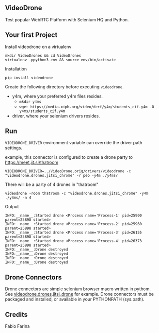 VideoDrone
----------

Test popular WebRTC Platform with Selenium HQ and Python.

Your first Project
---------------

Install videodrone on a virtualenv

````
mkdir VideoDrones && cd VideoDrones
virtualenv -ppython3 env && source env/bin/activate
````

Installation
````
pip install videodrone
````

Create the following directory before executing `videodrone`.

- y4m, where your preferred y4m files resides.
  - `mkdir y4ms`
  - `wget https://media.xiph.org/video/derf/y4m/students_cif.y4m -O y4ms/students_cif.y4m`
- driver, where your selenium drivers resides.

Run
---

`VIDEODRONE_DRIVER` environment variable can override the driver path settings.

example, this connector is configured to create a drone party to https://meet.jit.si/thatroom
````
VIDEODRONE_DRIVER=../VideoDrone.orig/drivers/videodrone -c "videodrone.drones.jitsi_chrome" -r peo -y4m ./y4ms/
````

There will be a party of 4 drones in "thatroom"
````
videodrone -room thatroom -c "videodrone.drones.jitsi_chrome" -y4m ./y4ms/ -n 4
````

Output
````
INFO:__name__:Started drone <Process name='Process-1' pid=25900 parent=25898 started>
INFO:__name__:Started drone <Process name='Process-2' pid=25960 parent=25898 started>
INFO:__name__:Started drone <Process name='Process-3' pid=26155 parent=25898 started>
INFO:__name__:Started drone <Process name='Process-4' pid=26373 parent=25898 started>
INFO:__name__:Drone destroyed
INFO:__name__:Drone destroyed
INFO:__name__:Drone destroyed
INFO:__name__:Drone destroyed
````

Drone Connectors
----------------

Drone connectors are simple selenium browser macro written in pythom.
See [videodrone.drones.jitsi_drone](src/videodrone/drones/jitsi_chrome.py) for example.
Drone connectors must be packaged and installed, or available in your PYTHONPATH (sys.path).


Credits
-------

Fabio Farina
